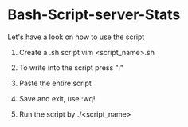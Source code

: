 ﻿# Bash-Script-server-Stats

Let's have a look on how to use the script

1. Create a .sh script
vim <script_name>.sh

2. To write into the script press "i" 

3. Paste the entire script
   
4. Save and exit, use :wq!

5. Run the script by
   ./<script_name> 
